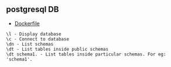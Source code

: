## postgresql DB
- [Dockerfile](https://wkrzywiec.medium.com/database-in-a-docker-container-how-to-start-and-whats-it-about-5e3ceea77e50)

```jshell
\l - Display database
\c - Connect to database
\dn - List schemas
\dt - List tables inside public schemas
\dt schema1. - List tables inside particular schemas. For eg: 'schema1'.
```

